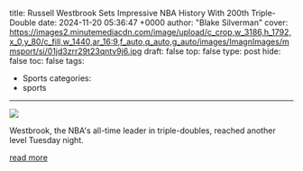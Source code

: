 title: Russell Westbrook Sets Impressive NBA History With 200th Triple-Double
date: 2024-11-20 05:36:47 +0000
author: "Blake Silverman"
cover: https://images2.minutemediacdn.com/image/upload/c_crop,w_3186,h_1792,x_0,y_80/c_fill,w_1440,ar_16:9,f_auto,q_auto,g_auto/images/ImagnImages/mmsport/si/01jd3zrr29t23qntv9j6.jpg
draft: false
top: false
type: post
hide: false
toc: false
tags:
  - Sports
categories:
  - sports
---

![](https://images2.minutemediacdn.com/image/upload/c_crop,w_3186,h_1792,x_0,y_80/c_fill,w_1440,ar_16:9,f_auto,q_auto,g_auto/images/ImagnImages/mmsport/si/01jd3zrr29t23qntv9j6.jpg)

Westbrook, the NBA's all-time leader in triple-doubles, reached another level Tuesday night.

[read more](https://www.si.com/nba/russell-westbrook-200th-triple-double)
